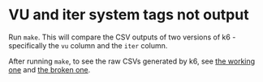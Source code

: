 # VU and iter system tags not output

Run `make`. This will compare the CSV outputs of two versions of k6 - specifically the `vu` column and the `iter` column. 

After running `make`, to see the raw CSVs generated by k6, see [the working one](results/working.csv) and [the broken one](results/broken.csv).